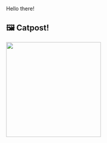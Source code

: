 Hello there!



## 🖼️ Catpost!

<sub>
    <img src="https://cdn2.thecatapi.com/images/MTgxOTExNg.jpg" height="256">
</sub>

